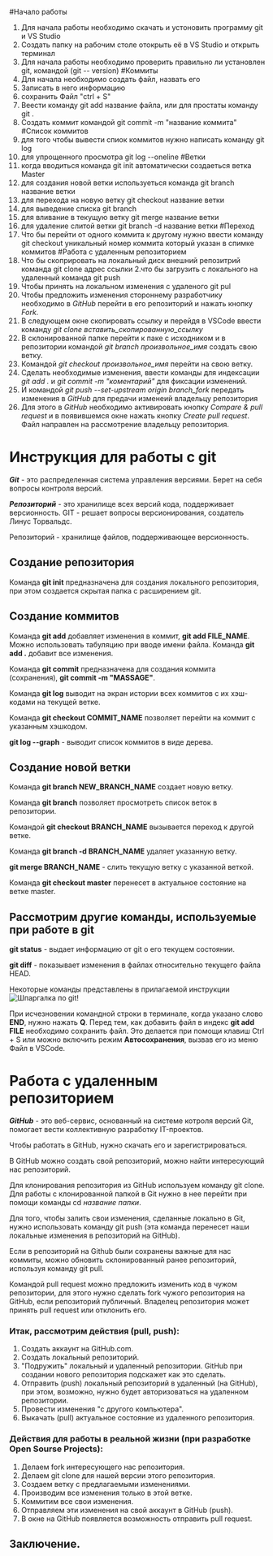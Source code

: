 
#Начало работы
1. Для начала работы необходимо скачать и устоновить программу git и VS Studio
2. Создать папку на рабочим столе отокрыть её в VS Studio и открыть терминал
3. Для начала работы необходимо проверить правильно ли установлен git, командой (git --
version)
#Коммиты
1. Для начала необходимо создать файл, назвать его
2. Записать в него информацию
3. сохранить Файл "ctrl + S"
4. Веести команду git add название файла, или для простаты команду git .
5. Создать коммит командой git commit -m "название коммита"
#Список коммитов
1. для того чтобы вывести спиок коммитов нужно написать команду git log
2. для упрощенного просмотра git log --oneline 
#Ветки
1. когда вводиться команда git init автоматически создаеться ветка Master
2. для создания новой ветки используеться команда git branch название ветки
3. для перехода на новую ветку git checkout название ветки
4. для выведение списка git branch
5. для вливание в текущую ветку git merge название ветки
6. для удаление слитой ветки git branch -d название ветки
#Переход
1. Что бы перейти от одного коммита к другому нужно ввести команду git checkout уникальный номер коммита который указан в спимке коммитов
#Работа с удаленным репозиторием
1. Что бы скоприровать на локальный диск внешний репозитрий команда git clone адрес ссылки
2.что бы загрузить с локального на удаленный команда git push
3. Чтобы принять на локальном изменения с удаленого git pul
4. Чтобы предложить изменения стороннему разработчику 
необходимо в *GitHub* перейти в его репозиторий и 
нажать кнопку *Fork*.
5. В следующем окне скопировать ссылку и перейдя в 
VSCode ввести команду *git clone 
вставить_скопированную_ссылку*
6. В склонированной папке перейти к паке с исходником 
и в репозитории командой *git branch произвольное_имя*
создать свою ветку.
7. Командой *git checkout произвольное_имя* перейти на
свою ветку.
8. Сделать необходимые изменения, ввести команды для 
индексации *git add .* и *git commit -m "коментарий"*
для фиксации изменений.
9. И командой *git push --set-upstream origin 
branch_fork* передать  изменения в *GitHub* для 
предачи изменеий владельцу репозитория
10. Для этого в *GitHub* необходимо активировать 
кнопку *Compare & pull request* и в появившемся окне 
нажать кнопку *Create pull request*. Файл направлен на
рассмотрение владельцу репозитория.




# Инструкция для работы с git

***Git*** - это распределенная система управления версиями. Берет на себя вопросы контроля версий. 

***Репозиторий*** - это хранилище всех версий кода, поддерживает версионность.
GIT - решает вопросы версионирования, создатель Линус Торвальдс. 

Репозиторий - хранилище файлов, поддерживающее версионность.


## Создание репозитория
Команда **git init** предназначена для создания локального репозитория, при этом создается скрытая папка с расширением git.

## Создание коммитов
Команда **git add** добавляет изменения в коммит, **git add FILE_NAME**. Можно использовать табуляцию при вводе имени файла. Команда **git add .** добавит все изменения.

Команда **git commit** предназначена для создания коммита (сохранения), **git commit -m "MASSAGE"**.

Команда **git log** выводит на экран истории всех коммитов с их хэш-кодами на текущей ветке.

Команда **git checkout COMMIT_NAME** позволяет перейти на коммит с указанным хэшкодом.

**git log --graph** - выводит список коммитов в виде дерева.

## Создание новой ветки
Команда **git branch NEW_BRANCH_NAME** создает новую ветку.

Команда **git branch** позволяет просмотреть список веток в репозитории.

Командой **git checkout BRANCH_NAME** вызывается переход к другой ветке.

Команда **git branch -d BRANCH_NAME** удаляет указанную ветку.

**git merge BRANCH_NAME** - слить текущую ветку с указанной веткой.

Команда **git checkout master** перенесет в актуальное состояние на ветке master.

## Рассмотрим другие команды, используемые при работе в git

**git status** - выдает информацию от git о его текущем состоянии.

**git diff** - показывает изменения в файлах относительно текущего файла HEAD.

Некоторые команды представлены в прилагаемой инструкции ![Шпаргалка по git!](instr1.jpg)

При исчезновении командной строки в терминале, когда указано слово **END**, нужно нажать **Q**.
Перед тем, как добавить файл в индекс **git add FILE** необходимо сохранить файл. Это делается при помощи клавиш Ctrl + S или можно включить режим **Автосохранения**, вызвав его из меню Файл в VSCode.


# Работа с удаленным репозиторием

***GitHub*** - это веб-сервис, основанный на системе котроля версий Git, помогает вести коллективную разработку IT-проектов.

Чтобы работать в GitHub, нужно скачать его и зарегистрироваться.

В GitHub можно создать свой репозиторий, можно найти интересующий нас репозиторий. 

Для клонирования репозитория из GitHub используем команду git clone. Для работы с клонированной папкой в Git нужно в нее перейти при помощи команды cd *название папки*.

Для того, чтобы залить свои изменения, сделанные локально в Git, нужно использовать команду git push (эта команда перенесет наши локальные изменения в репозиторий на GitHub).

Если в репозиторий на Github были сохранены важные для нас коммиты, можно обновить склонированный ранее репозиторий, используя команду git pull.

Командой pull request можно предложить изменить код в чужом репозитории, для этого нужно сделать fork чужого репозитория на GitHub, если репозиторий публичный. Владелец репозитория может принять pull request или отклонить его.

### Итак, рассмотрим действия (pull, push):

1. Создать аккаунт на GitHub.com.
2. Создать локальный репозиторий.
3. "Подружить" локальный и удаленный репозитории. GitHub при создании нового репозитория подскажет как это сделать.
4. Отправить (push) локальный репозиторий в удаленный (на GitHub), при этом, возможно, нужно будет авторизоваться на удаленном репозитории.
5. Провести изменения "с другого компьютера".
6. Выкачать (pull) актуальное состояние из удаленного репозитория.

### Действия для работы в реальной жизни (при разработке Open Sourse Projects):

1. Делаем fork интересующего нас репозитория.
2. Делаем git clone для нашей версии этого репозитория.
3. Создаем ветку с предлагаемыми изменениями.
4. Производим все изменения только в этой ветке.
5. Коммитим все свои изменения.
5. Отправляем эти изменения на свой аккаунт в GitHub (push).
6. В окне на GitHub появляется возможность отправить pull request.

## Заключение.
